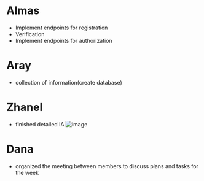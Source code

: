# Almas
* Implement endpoints for registration
* Verification
* Implement endpoints for authorization
# Aray
* collection of information(create database)
# Zhanel
* finished detailed IA 
![image](https://user-images.githubusercontent.com/55758989/162629229-99ed7cd6-6fd0-4a17-9a51-a88def3111b3.png)
# Dana
* organized the meeting between members to discuss plans and tasks for the week
